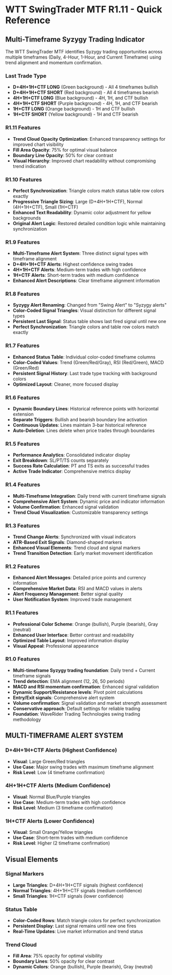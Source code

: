 # WTT SwingTrader MTF R1.11 - Quick Reference

## Multi-Timeframe Syzygy Trading Indicator

The WTT SwingTrader MTF identifies Syzygy trading opportunities across multiple timeframes (Daily, 4-Hour, 1-Hour, and Current Timeframe) using trend alignment and momentum confirmation.

### Last Trade Type
- **D+4H+1H+CTF LONG** (Green background) - All 4 timeframes bullish
- **D+4H+1H+CTF SHORT** (Red background) - All 4 timeframes bearish
- **4H+1H+CTF LONG** (Blue background) - 4H, 1H, and CTF bullish
- **4H+1H+CTF SHORT** (Purple background) - 4H, 1H, and CTF bearish
- **1H+CTF LONG** (Orange background) - 1H and CTF bullish
- **1H+CTF SHORT** (Yellow background) - 1H and CTF bearish

### R1.11 Features
- **Trend Cloud Opacity Optimization**: Enhanced transparency settings for improved chart visibility
- **Fill Area Opacity**: 75% for optimal visual balance
- **Boundary Line Opacity**: 50% for clear contrast
- **Visual Hierarchy**: Improved chart readability without compromising trend indication

### R1.10 Features
- **Perfect Synchronization**: Triangle colors match status table row colors exactly
- **Progressive Triangle Sizing**: Large (D+4H+1H+CTF), Normal (4H+1H+CTF), Small (1H+CTF)
- **Enhanced Text Readability**: Dynamic color adjustment for yellow backgrounds
- **Original Alert Logic**: Restored detailed condition logic while maintaining synchronization

### R1.9 Features
- **Multi-Timeframe Alert System**: Three distinct signal types with timeframe alignment
- **D+4H+1H+CTF Alerts**: Highest confidence swing trades
- **4H+1H+CTF Alerts**: Medium-term trades with high confidence
- **1H+CTF Alerts**: Short-term trades with medium confidence
- **Enhanced Alert Descriptions**: Clear timeframe alignment information

### R1.8 Features
- **Syzygy Alert Renaming**: Changed from "Swing Alert" to "Syzygy alerts"
- **Color-Coded Signal Triangles**: Visual distinction for different signal types
- **Persistent Last Signal**: Status table shows last fired signal until new one
- **Perfect Synchronization**: Triangle colors and table row colors match exactly

### R1.7 Features
- **Enhanced Status Table**: Individual color-coded timeframe columns
- **Color-Coded Values**: Trend (Green/Red/Gray), RSI (Red/Green), MACD (Green/Red)
- **Persistent Signal History**: Last trade type tracking with background colors
- **Optimized Layout**: Cleaner, more focused display

### R1.6 Features
- **Dynamic Boundary Lines**: Historical reference points with horizontal extension
- **Separate Triggers**: Bullish and bearish boundary line activation
- **Continuous Updates**: Lines maintain 3-bar historical reference
- **Auto-Deletion**: Lines delete when price trades through boundaries

### R1.5 Features
- **Performance Analytics**: Consolidated indicator display
- **Exit Breakdown**: SL/PT/TS counts separately
- **Success Rate Calculation**: PT and TS exits as successful trades
- **Active Trade Indicator**: Comprehensive metrics display

### R1.4 Features
- **Multi-Timeframe Integration**: Daily trend with current timeframe signals
- **Comprehensive Alert System**: Dynamic price and indicator information
- **Volume Confirmation**: Enhanced signal validation
- **Trend Cloud Visualization**: Customizable transparency settings

### R1.3 Features
- **Trend Change Alerts**: Synchronized with visual indicators
- **ATR-Based Exit Signals**: Diamond-shaped markers
- **Enhanced Visual Elements**: Trend cloud and signal markers
- **Trend Transition Detection**: Early market movement identification

### R1.2 Features
- **Enhanced Alert Messages**: Detailed price points and currency information
- **Comprehensive Market Data**: RSI and MACD values in alerts
- **Alert Frequency Management**: Better signal quality
- **User Notification System**: Improved trade management

### R1.1 Features
- **Professional Color Scheme**: Orange (bullish), Purple (bearish), Gray (neutral)
- **Enhanced User Interface**: Better contrast and readability
- **Optimized Table Layout**: Improved information display
- **Visual Appeal**: Professional appearance

### R1.0 Features
- **Multi-timeframe Syzygy trading foundation**: Daily trend + Current timeframe signals
- **Trend detection**: EMA alignment (12, 26, 50 periods)
- **MACD and RSI momentum confirmation**: Enhanced signal validation
- **Dynamic Support/Resistance levels**: Pivot point calculations
- **Entry/Exit signals**: Comprehensive alert system
- **Volume confirmation**: Signal validation and market strength assessment
- **Conservative approach**: Default settings for reliable trading
- **Foundation**: WaveRider Trading Technologies swing trading methodology

## MULTI-TIMEFRAME ALERT SYSTEM

### D+4H+1H+CTF Alerts (Highest Confidence)
- **Visual**: Large Green/Red triangles
- **Use Case**: Major swing trades with maximum timeframe alignment
- **Risk Level**: Low (4 timeframe confirmation)

### 4H+1H+CTF Alerts (Medium Confidence)
- **Visual**: Normal Blue/Purple triangles
- **Use Case**: Medium-term trades with high confidence
- **Risk Level**: Medium (3 timeframe confirmation)

### 1H+CTF Alerts (Lower Confidence)
- **Visual**: Small Orange/Yellow triangles
- **Use Case**: Short-term trades with medium confidence
- **Risk Level**: Higher (2 timeframe confirmation)

## Visual Elements

### Signal Markers
- **Large Triangles**: D+4H+1H+CTF signals (highest confidence)
- **Normal Triangles**: 4H+1H+CTF signals (medium confidence)
- **Small Triangles**: 1H+CTF signals (lower confidence)

### Status Table
- **Color-Coded Rows**: Match triangle colors for perfect synchronization
- **Persistent Display**: Last signal remains until new one fires
- **Real-Time Updates**: Live market information and trend status

### Trend Cloud
- **Fill Area**: 75% opacity for optimal visibility
- **Boundary Lines**: 50% opacity for clear contrast
- **Dynamic Colors**: Orange (bullish), Purple (bearish), Gray (neutral)
